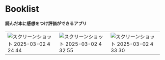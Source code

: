 # Booklist

#### 読んだ本に感想をつけ評価ができるアプリ
||||
|-|-|-|
|![スクリーンショット 2025-03-02 4 24 44](https://github.com/user-attachments/assets/87fc3e69-3d1f-41db-81fc-1bac47fe5f2c)|![スクリーンショット 2025-03-02 4 32 55](https://github.com/user-attachments/assets/115c9ca8-ce2e-4d72-95e1-76f93f946580)|![スクリーンショット 2025-03-02 4 33 30](https://github.com/user-attachments/assets/9af9c46d-9356-4227-bf75-a2233477d7dd)|





